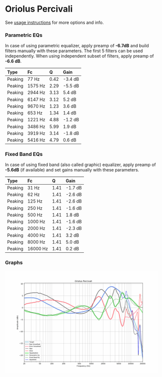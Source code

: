 # Oriolus Percivali
See [usage instructions](https://github.com/jaakkopasanen/AutoEq#usage) for more options and info.

### Parametric EQs
In case of using parametric equalizer, apply preamp of **-6.7dB** and build filters manually
with these parameters. The first 5 filters can be used independently.
When using independent subset of filters, apply preamp of **-6.6 dB**.

| Type    | Fc      |    Q | Gain    |
|:--------|:--------|:-----|:--------|
| Peaking | 77 Hz   | 0.42 | -3.4 dB |
| Peaking | 1575 Hz | 2.29 | -5.5 dB |
| Peaking | 2944 Hz | 3.13 | 5.4 dB  |
| Peaking | 6147 Hz | 3.12 | 5.2 dB  |
| Peaking | 9670 Hz | 1.23 | 3.6 dB  |
| Peaking | 653 Hz  | 1.34 | 1.4 dB  |
| Peaking | 1221 Hz | 4.88 | -1.2 dB |
| Peaking | 3486 Hz | 5.99 | 1.9 dB  |
| Peaking | 3919 Hz | 3.14 | -1.8 dB |
| Peaking | 5416 Hz | 4.79 | 0.6 dB  |

### Fixed Band EQs
In case of using fixed band (also called graphic) equalizer, apply preamp of **-5.6dB**
(if available) and set gains manually with these parameters.

| Type    | Fc       |    Q | Gain    |
|:--------|:---------|:-----|:--------|
| Peaking | 31 Hz    | 1.41 | -1.7 dB |
| Peaking | 62 Hz    | 1.41 | -2.6 dB |
| Peaking | 125 Hz   | 1.41 | -2.6 dB |
| Peaking | 250 Hz   | 1.41 | -1.6 dB |
| Peaking | 500 Hz   | 1.41 | 1.8 dB  |
| Peaking | 1000 Hz  | 1.41 | -1.6 dB |
| Peaking | 2000 Hz  | 1.41 | -2.3 dB |
| Peaking | 4000 Hz  | 1.41 | 3.2 dB  |
| Peaking | 8000 Hz  | 1.41 | 5.0 dB  |
| Peaking | 16000 Hz | 1.41 | 0.2 dB  |

### Graphs
![](./Oriolus%20Percivali.png)
